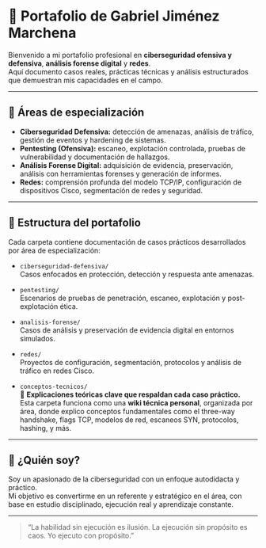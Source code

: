 # 🧠 Portafolio de Gabriel Jiménez Marchena

Bienvenido a mi portafolio profesional en **ciberseguridad ofensiva y defensiva**, **análisis forense digital** y **redes**.  
Aquí documento casos reales, prácticas técnicas y análisis estructurados que demuestran mis capacidades en el campo.

---

## 🔐 Áreas de especialización

- **Ciberseguridad Defensiva:** detección de amenazas, análisis de tráfico, gestión de eventos y hardening de sistemas.
- **Pentesting (Ofensiva):** escaneo, explotación controlada, pruebas de vulnerabilidad y documentación de hallazgos.
- **Análisis Forense Digital:** adquisición de evidencia, preservación, análisis con herramientas forenses y generación de informes.
- **Redes:** comprensión profunda del modelo TCP/IP, configuración de dispositivos Cisco, segmentación de redes y seguridad.

---

## 📂 Estructura del portafolio

Cada carpeta contiene documentación de casos prácticos desarrollados por área de especialización:

- `ciberseguridad-defensiva/`  
  Casos enfocados en protección, detección y respuesta ante amenazas.

- `pentesting/`  
  Escenarios de pruebas de penetración, escaneo, explotación y post-explotación ética.

- `analisis-forense/`  
  Casos de análisis y preservación de evidencia digital en entornos simulados.

- `redes/`  
  Proyectos de configuración, segmentación, protocolos y análisis de tráfico en redes Cisco.

- `conceptos-tecnicos/`  
  📘 **Explicaciones teóricas clave que respaldan cada caso práctico.**  
  Esta carpeta funciona como una **wiki técnica personal**, organizada por área, donde explico conceptos fundamentales como el three-way handshake, flags TCP, modelos de red, escaneos SYN, protocolos, hashing, y más.

---

## 🧩 ¿Quién soy?

Soy un apasionado de la ciberseguridad con un enfoque autodidacta y práctico.  
Mi objetivo es convertirme en un referente y estratégico en el área, con base en estudio disciplinado, ejecución real y aprendizaje constante.

---

> “La habilidad sin ejecución es ilusión. La ejecución sin propósito es caos. Yo ejecuto con propósito.”
